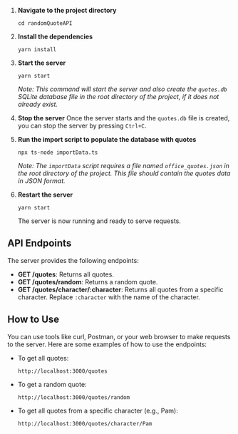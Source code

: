 1. **Navigate to the project directory**
    ```
    cd randomQuoteAPI
    ```

2. **Install the dependencies**
    ```
    yarn install
    ```

3. **Start the server**
    ```
    yarn start
    ```
   _Note: This command will start the server and also create the `quotes.db` SQLite database file in the root directory of the project, if it does not already exist._

4. **Stop the server**
   Once the server starts and the `quotes.db` file is created, you can stop the server by pressing `Ctrl+C`.

5. **Run the import script to populate the database with quotes**
    ```
    npx ts-node importData.ts
    ```
   _Note: The `importData` script requires a file named `office_quotes.json` in the root directory of the project. This file should contain the quotes data in JSON format._

6. **Restart the server**
    ```
    yarn start
    ```
    The server is now running and ready to serve requests.

## API Endpoints

The server provides the following endpoints:

- **GET /quotes**: Returns all quotes.
- **GET /quotes/random**: Returns a random quote.
- **GET /quotes/character/:character**: Returns all quotes from a specific character. Replace `:character` with the name of the character.

## How to Use

You can use tools like curl, Postman, or your web browser to make requests to the server. Here are some examples of how to use the endpoints:

- To get all quotes:
    ```
    http://localhost:3000/quotes
    ```

- To get a random quote:
    ```
    http://localhost:3000/quotes/random
    ```

- To get all quotes from a specific character (e.g., Pam):
    ```
    http://localhost:3000/quotes/character/Pam
